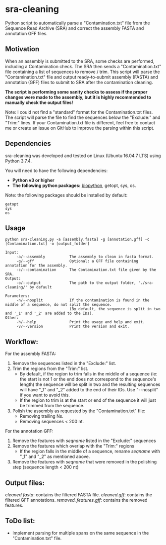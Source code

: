 # sra-cleaning

Python script to automatically parse a "Contamination.txt" file from the Sequence Read Archive (SRA) and correct the assembly FASTA  and annotation GFF files.

## Motivation

When an assembly is submitted to the SRA, some checks are performed, including a Contamination check. The SRA then sends a "Contamination.txt" file containing a list of sequences to remove / trim. This script will parse the "Contamination.txt" file and output ready-to-submit assembly (FASTA) and annotation (GFF) files to submit to SRA after the contamination cleaning.

**The script is performing some sanity checks to assess if the proper changes were made to the assembly, but it is highly recommended to manually check the output files!**

Note: I could not find a "standard" format for the Contamination.txt files. The script will parse the file to find the sequences below the "Exclude:" and "Trim:" lines. If your Contamination.txt file is different, feel free to contact me or create an issue on GitHub to improve the parsing within this script.

## Dependencies

sra-cleaning was developed and tested on Linux (Ubuntu 16.04.7 LTS) using Python 3.7.4.

You will need to have the following dependencies:
- **Python v3 or higher**
- **The following python packages:** [biopython](https://biopython.org/ "biopython Homepage"), getopt, sys, os.

Note: the following packages should be installed by default:
```
getopt
sys
os 
```

## Usage

````
python sra-cleaning.py -a [assembly.fasta] -g [annotation.gff] -c [Contamination.txt] -o [output_folder]

Input:
     -a/--assembly           The assembly to clean in fasta format.
     -g/--gff                Optional: a GFF file containing annotation for the assembly.
     -c/--contamination      The Contamination.txt file given by the SRA.
Output:
     -o/--output             The path to the output folder, './sra-cleaning/' by default

Parameters:
     -n/--nosplit            If the contamination is found in the middle of a sequence, do not split the sequence.
                             (By default, the sequence is split in two and '_1' and '_2' are added to the IDs).
Other:
     -h/--help               Print the usage and help and exit.
     -v/--version            Print the version and exit.
````

## Workflow:

For the assembly FASTA:

1. Remove the sequences listed in the "Exclude:" list.
2. Trim the regions from the "Trim:" list.
     * By default, if the region to trim falls in the middle of a sequence (ie: the start is not 1 or the end does not correspond to the sequence's length) the sequence will be split in two and the resulting sequences will have "_1" and "_2" added to the end of their IDs. Use "--nosplit" if you want to avoid this.
     * If the region to trim is at the start or end of the sequence it will just be trimmed from the sequence.
3. Polish the assembly as requested by the "Contamination.txt" file:
     * Removing trailing Ns.
     * Removing sequences < 200 nt.

For the annotation GFF:

1. Remove the features with _seqname_ listed in the "Exclude:" sequences
2. Remove the features which overlap with the "Trim:" regions
     * If the region falls in the middle of a sequence, rename _seqname_ with "_1" and "_2" as mentioned above.
3. Remove the features with _seqname_ that were removed in the polishing step (sequence length < 200 nt)

## Output files:

_cleaned.fasta_: contains the filtered FASTA file.
_cleaned.gff_: contains the filtered GFF annotations.
_removed\_features.gff_: contains the removed features.

## ToDo list:

- Implement parsing for multiple spans on the same sequence in the "Contamination.txt" file.
